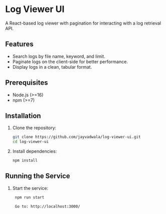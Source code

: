 # Log Viewer UI

A React-based log viewer with pagination for interacting with a log retrieval API.

## Features
- Search logs by file name, keyword, and limit.
- Paginate logs on the client-side for better performance.
- Display logs in a clean, tabular format.

## Prerequisites
- Node.js (>=16)
- npm (>=7)

## Installation

1. Clone the repository:
   ```bash
   git clone https://github.com/jayvadwala/log-viewer-ui.git
   cd log-viewer-ui

2. Install dependencies:
    ```bash
    npm install

## Running the Service

1. Start the service:
   ```bash
    npm run start

    Go to: http://localhost:3000/  
